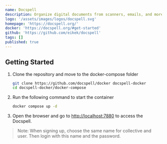 ```yaml
---
name: Docspell
description: Organize digital documents from scanners, emails, and more.
logo: '/assets/images/logos/docspell.svg'
homepage: 'https://docspell.org/'
docker: 'https://docspell.org/#get-started'
github: 'https://github.com/eikek/docspell'
tags: []
published: true
---
```


## Getting Started

1. Clone the repository and move to the docker-compose folder
    ```bash
    git clone https://github.com/docspell/docker docspell-docker
    cd docspell-docker/docker-compose
    ```
2. Run the following command to start the container
    ```bash
    docker compose up -d
    ```
3. Open the browser and go to [http://localhost:7880](http://localhost:7880) to access the Docspell.

> Note: When signing up, choose the same name for collective and user. Then login with this name and the password.